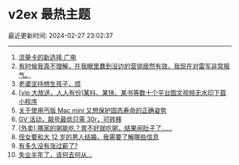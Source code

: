 # v2ex 最热主题

最近更新时间: 2024-02-27 23:02:37

--- 
1. [流量卡的新选择 广电](https://www.v2ex.com/t/1018676) 
2. [有时候我真不理解，在我眼里蠢到没边的营销居然有效，我现在对雷军非常服气。](https://www.v2ex.com/t/1018677) 
3. [老婆坚持想生孩子，烦](https://www.v2ex.com/t/1018729) 
4. [[vip 大放送，人人有份]某抖、某快、某书等数十个平台图文视频无水印下载小程序](https://www.v2ex.com/t/1018735) 
5. [关于使用丐版 Mac mini 又想保护固态寿命的正确姿势](https://www.v2ex.com/t/1018752) 
6. [GV 活动，靓号最低只需 30r，可转移](https://www.v2ex.com/t/1018736) 
7. [[外卖] 哪家的粥能吃？胃不好就吃粥，结果闹肚子了……](https://www.v2ex.com/t/1018755) 
8. [侄女要和大 12 岁的男人结婚，我需要了解哪些信息](https://www.v2ex.com/t/1018840) 
9. [有多久没有涨过薪了?](https://www.v2ex.com/t/1018751) 
10. [失业半年了，该何去何从...](https://www.v2ex.com/t/1018782) 
